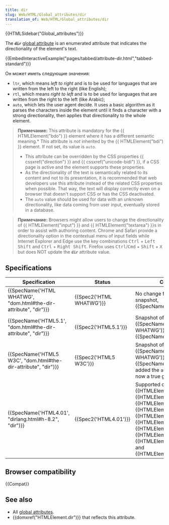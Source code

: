 ```yaml
---
title: dir
slug: Web/HTML/Global_attributes/dir
translation_of: Web/HTML/Global_attributes/dir
---
```


{{HTMLSidebar("Global_attributes")}}

The **`dir`** [global attribute](/ru/docs/Web/HTML/Global_attributes) is an enumerated attribute that indicates the directionality of the element's text.

{{EmbedInteractiveExample("pages/tabbed/attribute-dir.html","tabbed-standard")}}

Он может иметь следующие значения:

- `ltr`, which means _left to right_ and is to be used for languages that are written from the left to the right (like English);
- `rtl`, which means _right to left_ and is to be used for languages that are written from the right to the left (like Arabic);
- `auto`, which lets the user agent decide. It uses a basic algorithm as it parses the characters inside the element until it finds a character with a strong directionality, then applies that directionality to the whole element.

> **Примечание:** This attribute is mandatory for the {{ HTMLElement("bdo") }} element where it has a different semantic meaning.\* This attribute is _not_ inherited by the {{ HTMLElement("bdi") }} element. If not set, its value is `auto`.
>
> - This attribute can be overridden by the CSS properties {{ cssxref("direction") }} and {{ cssxref("unicode-bidi") }}, if a CSS page is active and the element supports these properties.
> - As the directionality of the text is semantically related to its content and not to its presentation, it is recommended that web developers use this attribute instead of the related CSS properties when possible. That way, the text will display correctly even on a browser that doesn't support CSS or has the CSS deactivated.
> - The `auto` value should be used for data with an unknown directionality, like data coming from user input, eventually stored in a database.

> **Примечание:** Browsers might allow users to change the directionality of {{ HTMLElement("input") }} and {{ HTMLElement("textarea") }}s in order to assist with authoring content. Chrome and Safari provide a directionality option in the contextual menu of input fields while Internet Explorer and Edge use the key combinations <kbd>Ctrl</kbd> + <kbd>Left Shift</kbd> and <kbd>Ctrl</kbd> + <kbd>Right Shift</kbd>. Firefox uses <kbd>Ctrl</kbd>/<kbd>Cmd</kbd> + <kbd>Shift</kbd> + <kbd>X</kbd> but does NOT update the **`dir`** attribute value.

## Specifications

| Specification                                                    | Status                   | Comment                                                                                                                                                                                                                                                                                                  |
| ---------------------------------------------------------------- | ------------------------ | -------------------------------------------------------------------------------------------------------------------------------------------------------------------------------------------------------------------------------------------------------------------------------------------------------- |
| {{SpecName('HTML WHATWG', "dom.html#the-dir-attribute", "dir")}} | {{Spec2('HTML WHATWG')}} | No change from latest snapshot, {{SpecName('HTML5.1')}}                                                                                                                                                                                                                                                  |
| {{SpecName('HTML5.1', "dom.html#the-dir-attribute", "dir")}}     | {{Spec2('HTML5.1')}}     | Snapshot of {{SpecName('HTML WHATWG')}}, no change from {{SpecName('HTML5 W3C')}}                                                                                                                                                                                                                        |
| {{SpecName('HTML5 W3C', "dom.html#the-dir-attribute", "dir")}}   | {{Spec2('HTML5 W3C')}}   | Snapshot of {{SpecName('HTML WHATWG')}}, from {{SpecName('HTML4.01')}} it added the `auto` value, and is now a true global attribute.                                                                                                                                                                    |
| {{SpecName('HTML4.01', "dirlang.html#h-8.2", "dir")}}            | {{Spec2('HTML4.01')}}    | Supported on all elements but {{HTMLElement("applet")}}, {{HTMLElement("base")}}, {{HTMLElement("basefont")}}, {{HTMLElement("bdo")}}, {{HTMLElement("br")}}, {{HTMLElement("frame")}}, {{HTMLElement("frameset")}}, {{HTMLElement("iframe")}}, {{HTMLElement("param")}}, and {{HTMLElement("script")}}. |

## Browser compatibility

{{Compat}}

## See also

- All [global attributes](/ru/docs/Web/HTML/Global_attributes).
- {{domxref("HTMLElement.dir")}} that reflects this attribute.
